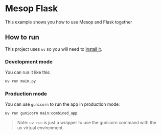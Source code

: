 # Mesop Flask

This example shows you how to use Mesop and Flask together

## How to run

This project uses `uv` so you will need to [install it](https://docs.astral.sh/uv/#getting-started).

### Development mode

You can run it like this:

```sh
uv run main.py
```

### Production mode

You can use `gunicorn` to run the app in production mode:

```sh
uv run gunicorn main:combined_app
```

> Note: `uv run` is just a wrapper to use the gunicorn command with the uv virtual environment.

